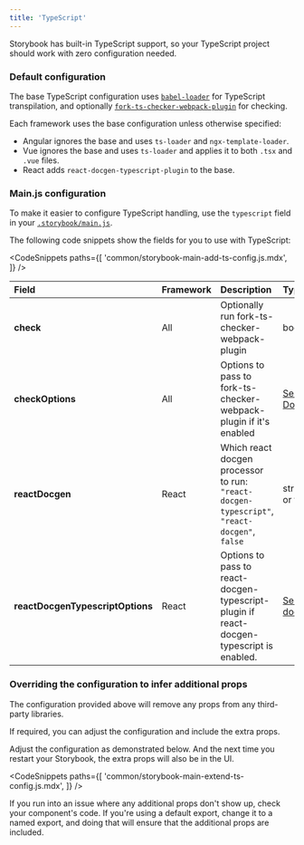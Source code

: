 ```yaml
---
title: 'TypeScript'
---
```


Storybook has built-in TypeScript support, so your TypeScript project should work with zero configuration needed.

### Default configuration

The base TypeScript configuration uses [`babel-loader`](https://webpack.js.org/loaders/babel-loader/) for TypeScript transpilation, and optionally <a href="https://github.com/TypeStrong/fork-ts-checker-webpack-plugin/blob/v4.1.6/README.md#options"><code>fork-ts-checker-webpack-plugin</code></a> for checking.

Each framework uses the base configuration unless otherwise specified:

- Angular ignores the base and uses `ts-loader` and `ngx-template-loader`.
- Vue ignores the base and uses `ts-loader` and applies it to both `.tsx` and `.vue` files.
- React adds `react-docgen-typescript-plugin` to the base.

### Main.js configuration

To make it easier to configure TypeScript handling, use the `typescript` field in your [`.storybook/main.js`](./overview.md#configure-story-rendering).

The following code snippets show the fields for you to use with TypeScript:

<!-- prettier-ignore-start -->

<CodeSnippets
  paths={[
    'common/storybook-main-add-ts-config.js.mdx',
  ]}
/>

<!-- prettier-ignore-end -->

| Field                            | Framework | Description                                                                                 | Type                                                                                                              |
| :------------------------------- | :-------- | :------------------------------------------------------------------------------------------ | :---------------------------------------------------------------------------------------------------------------- |
| **check**                        | All       | Optionally run fork-ts-checker-webpack-plugin                                               | boolean                                                                                                           |
| **checkOptions**                 | All       | Options to pass to fork-ts-checker-webpack-plugin if it's enabled                           | <a href="https://github.com/TypeStrong/fork-ts-checker-webpack-plugin/blob/v4.1.6/README.md#options">See Docs</a> |
| **reactDocgen**                  | React     | Which react docgen processor to run: `"react-docgen-typescript"`, `"react-docgen"`, `false` | string or false                                                                                                   |
| **reactDocgenTypescriptOptions** | React     | Options to pass to react-docgen-typescript-plugin if react-docgen-typescript is enabled.    | [See docs](https://github.com/hipstersmoothie/react-docgen-typescript-plugin)                                     |

### Overriding the configuration to infer additional props

The configuration provided above will remove any props from any third-party libraries.

If required, you can adjust the configuration and include the extra props.

Adjust the configuration as demonstrated below. And the next time you restart your Storybook, the extra props will also be in the UI.

<!-- prettier-ignore-start -->

<CodeSnippets
  paths={[
    'common/storybook-main-extend-ts-config.js.mdx',
  ]}
/>

<!-- prettier-ignore-end -->

<div class="aside">
If you run into an issue where any additional props don't show up, check your component's code. If you're using a default export, change it to a named export, and doing that will ensure that the additional props are included.
</div>
